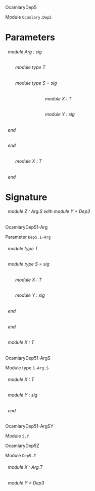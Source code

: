 OcamlaryDep5

 Module  `` Ocamlary.Dep5 `` 

# Parameters


<a id="argument-1-Arg"></a>
###### &nbsp; module Arg : sig

<a id="module-type-T"></a>
###### &nbsp; &nbsp; &nbsp; &nbsp; module type T



<a id="module-type-S"></a>
###### &nbsp; &nbsp; &nbsp; &nbsp; module type S = sig

<a id="module-X"></a>
###### &nbsp; &nbsp; &nbsp; &nbsp; &nbsp; &nbsp; &nbsp; &nbsp; &nbsp; &nbsp; &nbsp; &nbsp; &nbsp; &nbsp; &nbsp; &nbsp; module X : T



<a id="module-Y"></a>
###### &nbsp; &nbsp; &nbsp; &nbsp; &nbsp; &nbsp; &nbsp; &nbsp; &nbsp; &nbsp; &nbsp; &nbsp; &nbsp; &nbsp; &nbsp; &nbsp; module Y : sig

 ###### &nbsp; end



 ###### &nbsp; end



<a id="module-X"></a>
###### &nbsp; &nbsp; &nbsp; &nbsp; module X : T



 ###### &nbsp; end




# Signature


<a id="module-Z"></a>
###### &nbsp; module Z : Arg.S with module Y = Dep3


OcamlaryDep51-Arg

 Parameter  `` Dep5.1-Arg `` 
<a id="module-type-T"></a>
###### &nbsp; module type T



<a id="module-type-S"></a>
###### &nbsp; module type S = sig

<a id="module-X"></a>
###### &nbsp; &nbsp; &nbsp; &nbsp; module X : T



<a id="module-Y"></a>
###### &nbsp; &nbsp; &nbsp; &nbsp; module Y : sig

 ###### &nbsp; end



 ###### &nbsp; end



<a id="module-X"></a>
###### &nbsp; module X : T


OcamlaryDep51-ArgS

 Module type  `` 1-Arg.S `` 
<a id="module-X"></a>
###### &nbsp; module X : T



<a id="module-Y"></a>
###### &nbsp; module Y : sig

 ###### &nbsp; end


OcamlaryDep51-ArgSY

 Module  `` S.Y `` 

OcamlaryDep5Z

 Module  `` Dep5.Z `` 
<a id="module-X"></a>
###### &nbsp; module X : Arg.T



<a id="module-Y"></a>
###### &nbsp; module Y = Dep3

